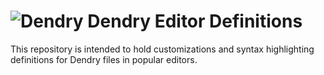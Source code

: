 ![Dendry](http://dendry.org/img/logo_64.png) Dendry Editor Definitions
======

This repository is intended to hold customizations and syntax highlighting
definitions for Dendry files in popular editors.
